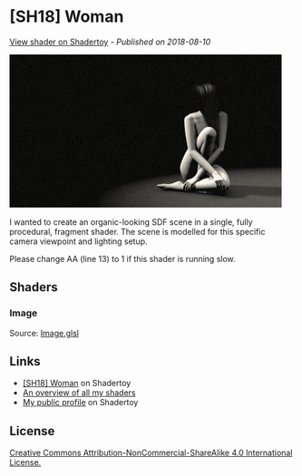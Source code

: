 ﻿# [SH18] Woman
[View shader on Shadertoy](https://www.shadertoy.com/view/4tdcWS) - _Published on 2018-08-10_ 

![thumbnail](./thumbnail.jpg)


I wanted to create an organic-looking SDF scene in a single, fully procedural,
fragment shader. The scene is modelled for this specific camera viewpoint and
lighting setup.

Please change AA (line 13) to 1 if this shader is running slow.


## Shaders

### Image

Source: [Image.glsl](./Image.glsl)

## Links
* [[SH18] Woman](https://www.shadertoy.com/view/4tdcWS) on Shadertoy
* [An overview of all my shaders](https://reindernijhoff.net/shadertoy/)
* [My public profile](https://www.shadertoy.com/user/reinder) on Shadertoy

## License

[Creative Commons Attribution-NonCommercial-ShareAlike 4.0 International License.](https://creativecommons.org/licenses/by-nc-sa/4.0/)
